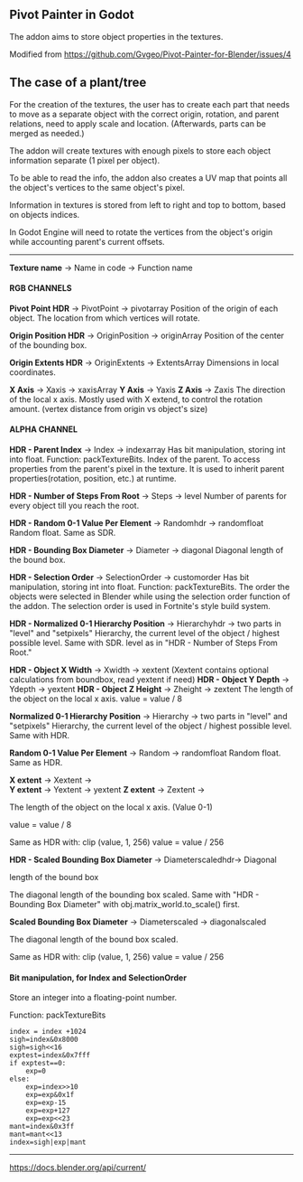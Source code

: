 ## Pivot Painter in Godot
The addon aims to store object properties in the textures.

Modified from https://github.com/Gvgeo/Pivot-Painter-for-Blender/issues/4

## The case of a plant/tree

For the creation of the textures, the user has to create each part that needs to move as a separate object with the correct origin, rotation, and parent relations, need to apply scale and location. (Afterwards, parts can be merged as needed.)

The addon will create textures with enough pixels to store each object information separate (1 pixel per object). 

To be able to read the info, the addon also creates a UV map that points all the object's vertices to the same object's pixel.

Information in textures is stored from left to right and top to bottom, based on objects indices.

In Godot Engine will need to rotate the vertices from the object's origin while accounting parent's current offsets.

----

**Texture name** -> Name in code -> Function name

#### RGB CHANNELS

**Pivot Point HDR** -> PivotPoint -> pivotarray
Position of the origin of each object.
The location from which vertices will rotate.

**Origin Position HDR** -> OriginPosition -> originArray
Position of the center of the bounding box.

**Origin Extents HDR** -> OriginExtents -> ExtentsArray
Dimensions in local coordinates.

**X Axis** -> Xaxis -> xaxisArray
**Y Axis** -> Yaxis
**Z Axis** -> Zaxis
The direction of the local x axis.
Mostly used with X extend, to control the rotation amount. (vertex distance from origin vs object's size)

#### ALPHA CHANNEL

**HDR - Parent Index** -> Index -> indexarray
Has bit manipulation, storing int into float. Function: packTextureBits.
Index of the parent.
To access properties from the parent's pixel in the texture. It is used to inherit parent properties(rotation, position, etc.) at runtime.

**HDR - Number of Steps From Root** -> Steps -> level
Number of parents for every object till you reach the root.

**HDR - Random 0-1 Value Per Element** -> Randomhdr -> randomfloat
Random float. Same as SDR.

**HDR - Bounding Box Diameter** -> Diameter -> diagonal
Diagonal length of the bound box.

**HDR - Selection Order** -> SelectionOrder -> customorder
Has bit manipulation, storing int into float. Function: packTextureBits.
The order the objects were selected in Blender while using the selection order function of the addon.
The selection order is used in Fortnite's style build system.

**HDR - Normalized 0-1 Hierarchy Position** -> Hierarchyhdr -> two parts in "level" and "setpixels"
Hierarchy, the current level of the object / highest possible level. Same with SDR.
level as in  "HDR - Number of Steps From Root."

**HDR - Object X Width** -> Xwidth -> xextent (Xextent contains optional calculations from boundbox, read yextent if need)
**HDR - Object Y Depth** -> Ydepth -> yextent
**HDR - Object Z Height** -> Zheight -> zextent
The length of the object on the local x axis.
value = value / 8

**Normalized 0-1 Hierarchy Position** -> Hierarchy -> two parts in "level" and "setpixels"
Hierarchy, the current level of the object / highest possible level. Same with HDR.

**Random 0-1 Value Per Element** -> Random -> randomfloat
Random float. Same as HDR.

**X extent** -> Xextent ->  
**Y extent** -> Yextent -> yextent
**Z extent** -> Zextent -> 

The length of the object on the local x axis. (Value 0-1)

value = value / 8

Same as HDR with:
    clip (value, 1, 256)
    value = value / 256

**HDR - Scaled Bounding Box Diameter** -> Diameterscaledhdr-> Diagonal 

length of the bound box

The diagonal length of the bounding box scaled.
Same with "HDR - Bounding Box Diameter" with obj.matrix_world.to_scale() first.

**Scaled Bounding Box Diameter** -> Diameterscaled -> diagonalscaled

The diagonal length of the bound box scaled.

Same as HDR with:
    clip (value, 1, 256)
    value = value / 256

#### Bit manipulation, for Index and SelectionOrder

Store an integer into a floating-point number. 

Function: packTextureBits

    index = index +1024
    sigh=index&0x8000
    sigh=sigh<<16
    exptest=index&0x7fff
    if exptest==0:
        exp=0
    else:
        exp=index>>10
        exp=exp&0x1f
        exp=exp-15
        exp=exp+127
        exp=exp<<23
    mant=index&0x3ff
    mant=mant<<13
    index=sigh|exp|mant
  
------------------------

https://docs.blender.org/api/current/
